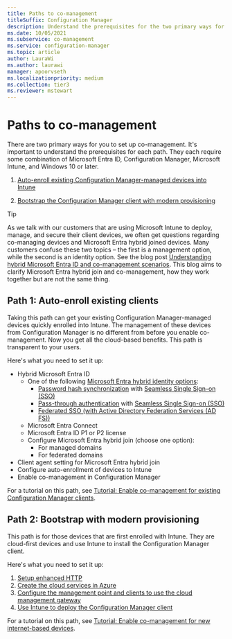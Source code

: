 ```yaml
---
title: Paths to co-management
titleSuffix: Configuration Manager
description: Understand the prerequisites for the two primary ways for you to setup co-management.
ms.date: 10/05/2021
ms.subservice: co-management
ms.service: configuration-manager
ms.topic: article
author: LauraWi
ms.author: laurawi
manager: apoorvseth
ms.localizationpriority: medium
ms.collection: tier3
ms.reviewer: mstewart
---
```


# Paths to co-management

There are two primary ways for you to set up co-management. It's important to understand the prerequisites for each path. They each require some combination of Microsoft Entra ID, Configuration Manager, Microsoft Intune, and Windows 10 or later.

1. [Auto-enroll existing Configuration Manager-managed devices into Intune](#bkmk_path1)

2. [Bootstrap the Configuration Manager client with modern provisioning](#bkmk_path2)

>[!Tip]
> As we talk with our customers that are using Microsoft Intune to deploy, manage, and secure their client devices, we often get questions regarding co-managing devices and Microsoft Entra hybrid joined devices. Many customers confuse these two topics – the first is a management option, while the second is an identity option. See the blog post [Understanding hybrid Microsoft Entra ID and co-management scenarios](https://techcommunity.microsoft.com/t5/microsoft-endpoint-manager-blog/understanding-hybrid-azure-ad-join-and-co-management/ba-p/2221201). This blog aims to clarify Microsoft Entra hybrid join and co-management, how they work together but are not the same thing.



## <a name="bkmk_path1"></a> Path 1: Auto-enroll existing clients

Taking this path can get your existing Configuration Manager-managed devices quickly enrolled into Intune. The management of these devices from Configuration Manager is no different from before you enable co-management. Now you get all the cloud-based benefits. This path is transparent to your users.

Here's what you need to set it up:
- Hybrid Microsoft Entra ID
    - One of the following [Microsoft Entra hybrid identity options](/azure/active-directory/hybrid/plan-connect-user-signin):
       - [Password hash synchronization](/azure/active-directory/hybrid/plan-connect-user-signin#password-hash-synchronization) with [Seamless Single Sign-on (SSO)](/azure/active-directory/hybrid/how-to-connect-sso)
       - [Pass-through authentication](/azure/active-directory/hybrid/how-to-connect-pta) with [Seamless Single Sign-on (SSO)](/azure/active-directory/hybrid/how-to-connect-sso)
       - [Federated SSO (with Active Directory Federation Services (AD FS))](/azure/active-directory/hybrid/plan-connect-user-signin#federation-that-uses-a-new-or-existing-farm-with-ad-fs-in-windows-server-2012-r2)
    - Microsoft Entra Connect
    - Microsoft Entra ID P1 or P2 license
    - Configure Microsoft Entra hybrid join (choose one option):
        - For managed domains
        - For federated domains
- Client agent setting for Microsoft Entra hybrid join
- Configure auto-enrollment of devices to Intune
- Enable co-management in Configuration Manager

For a tutorial on this path, see [Tutorial: Enable co-management for existing Configuration Manager clients](tutorial-co-manage-clients.md).

## <a name="bkmk_path2"></a> Path 2: Bootstrap with modern provisioning

This path is for those devices that are first enrolled with Intune. They are cloud-first devices and use Intune to install the Configuration Manager client.

Here's what you need to set it up:

1. [Setup enhanced HTTP](../core/plan-design/hierarchy/enhanced-http.md)
2. [Create the cloud services in Azure](../core/servers/deploy/configure/azure-services-wizard.md)
3. [Configure the management point and clients to use the cloud management gateway](../core/clients/manage/cmg/setup-cloud-management-gateway.md)
4. [Use Intune to deploy the Configuration Manager client](how-to-prepare-Win10.md)

For a tutorial on this path, see [Tutorial: Enable co-management for new internet-based devices](tutorial-co-manage-new-devices.md).
